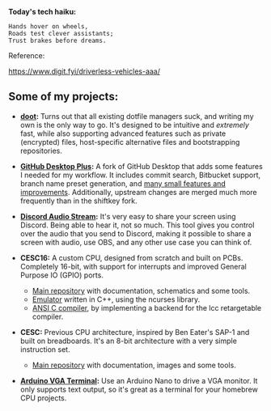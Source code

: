 
**Today's tech haiku:**
```
Hands hover on wheels,
Roads test clever assistants;
Trust brakes before dreams.
```

Reference:

https://www.digit.fyi/driverless-vehicles-aaa/

## Some of my projects:

- **[doot](https://github.com/pol-rivero/doot):** Turns out that all existing dotfile managers suck, and writing my own is the only way to go. It's designed to be intuitive and *extremely* fast, while also supporting advanced features such as private (encrypted) files, host-specific alternative files and bootstrapping repositories.

- **[GitHub Desktop Plus](https://github.com/pol-rivero/github-desktop-plus):** A fork of GitHub Desktop that adds some features I needed for my workflow. It includes commit search, Bitbucket support, branch name preset generation, and [many small features and improvements](https://github.com/pol-rivero/github-desktop-plus?tab=readme-ov-file#extra-features). Additionally, upstream changes are merged much more frequently than in the shiftkey fork.

- **[Discord Audio Stream](https://github.com/pol-rivero/DiscordAudioStream):** It's very easy to share your screen using Discord. Being able to hear it, not so much. This tool gives you control over the audio that you send to Discord, making it possible to share a screen with audio, use OBS, and any other use case you can think of.

- **CESC16:** A custom CPU, designed from scratch and built on PCBs. Completely 16-bit, with support for interrupts and improved General Purpose IO (GPIO) ports.  
  - [Main repository](https://github.com/pol-rivero/CESC16) with documentation, schematics and some tools.  
  - [Emulator](https://github.com/pol-rivero/CESC16-emulator) written in C++, using the ncurses library.  
  - [ANSI C compiler](https://github.com/pol-rivero/lcc), by implementing a backend for the lcc retargetable compiler.  

- **CESC:** Previous CPU architecture, inspired by Ben Eater's SAP-1 and built on breadboards. It's an 8-bit architecture with a very simple instruction set.  
  - [Main repository](https://github.com/pol-rivero/CESCA) with documentation, images and some tools.

- **[Arduino VGA Terminal](https://github.com/pol-rivero/ArduinoVGA):** Use an Arduino Nano to drive a VGA monitor. It only supports text output, so it's great as a terminal for your homebrew CPU projects.  
